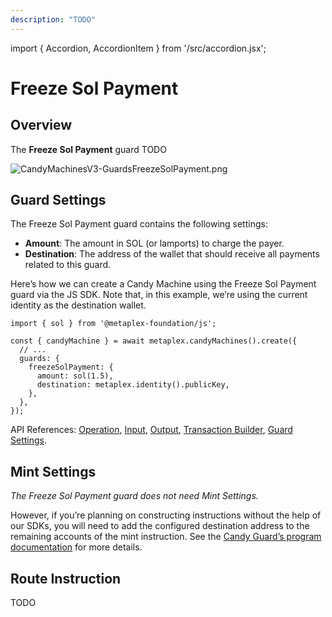 ```yaml
---
description: "TODO"
---
```


import { Accordion, AccordionItem } from '/src/accordion.jsx';

# Freeze Sol Payment

## Overview

The **Freeze Sol Payment** guard TODO

![CandyMachinesV3-GuardsFreezeSolPayment.png](/assets/candy-machine-v3/CandyMachinesV3-GuardsFreezeSolPayment.png#radius)

## Guard Settings

The Freeze Sol Payment guard contains the following settings:

- **Amount**: The amount in SOL (or lamports) to charge the payer.
- **Destination**: The address of the wallet that should receive all payments related to this guard.

<Accordion>
<AccordionItem title="JS SDK" open={true}>
<div className="accordion-item-padding">

Here’s how we can create a Candy Machine using the Freeze Sol Payment guard via the JS SDK. Note that, in this example, we’re using the current identity as the destination wallet.

```tsx
import { sol } from '@metaplex-foundation/js';

const { candyMachine } = await metaplex.candyMachines().create({
  // ...
  guards: {
    freezeSolPayment: {
      amount: sol(1.5),
      destination: metaplex.identity().publicKey,
    },
  },
});
```

API References: [Operation](https://metaplex-foundation.github.io/js/classes/js.CandyMachineClient.html#create), [Input](https://metaplex-foundation.github.io/js/types/js.CreateCandyMachineInput.html), [Output](https://metaplex-foundation.github.io/js/types/js.CreateCandyMachineOutput.html), [Transaction Builder](https://metaplex-foundation.github.io/js/classes/js.CandyMachineBuildersClient.html#create), [Guard Settings](https://metaplex-foundation.github.io/js/types/js.FreezeSolPaymentGuardSettings.html).
    
</div>
</AccordionItem>
</Accordion>

## Mint Settings

_The Freeze Sol Payment guard does not need Mint Settings._

However, if you’re planning on constructing instructions without the help of our SDKs, you will need to add the configured destination address to the remaining accounts of the mint instruction. See the [Candy Guard’s program documentation](https://github.com/metaplex-foundation/mpl-candy-guard#freezesolpayment) for more details.

## Route Instruction

TODO
